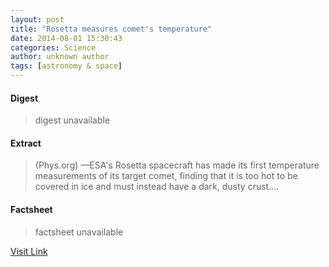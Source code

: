 ```yaml
---
layout: post
title: "Rosetta measures comet's temperature"
date: 2014-08-01 15:30:43
categories: Science
author: unknown author
tags: [astronomy & space]
---
```



#### Digest
>digest unavailable

#### Extract
>(Phys.org) —ESA's Rosetta spacecraft has made its first temperature measurements of its target comet, finding that it is too hot to be covered in ice and must instead have a dark, dusty crust....

#### Factsheet
>factsheet unavailable

[Visit Link](http://phys.org/news326111431.html)


